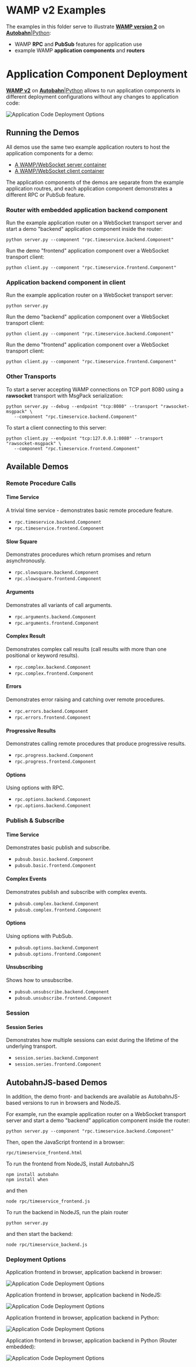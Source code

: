 # WAMP v2 Examples

The examples in this folder serve to illustrate **[WAMP version 2](https://github.com/tavendo/WAMP/blob/master/spec/README.md)** on [**Autobahn**|Python](http://autobahn.ws/):

* WAMP **RPC** and **PubSub** features for application use
* example WAMP **application components** and **routers**

# Application Component Deployment

**[WAMP v2](https://github.com/tavendo/WAMP/blob/master/spec/README.md)** on [**Autobahn**|Python](http://autobahn.ws/) allows to run application components in different deployment configurations without any changes to application code:

![Application Code Deployment Options](figures/app_code_depl_options.png)

## Running the Demos

All demos use the same two example application routers to host the application components for a demo:

 * [A WAMP/WebSocket server container](server.py)
 * [A WAMP/WebSocket client container](client.py)

The application components of the demos are separate from the example application routres, and each application component demonstrates a different RPC or PubSub feature.

### Router with embedded application backend component

Run the example application router on a WebSocket transport server and start a demo "backend" application component inside the router:

	python server.py --component "rpc.timeservice.backend.Component"

Run the demo "frontend" application component over a WebSocket transport client:

	python client.py --component "rpc.timeservice.frontend.Component"


### Application backend component in client

Run the example application router on a WebSocket transport server:

	python server.py

Run the demo "backend" application component over a WebSocket transport client:

	python client.py --component "rpc.timeservice.backend.Component"

Run the demo "frontend" application component over a WebSocket transport client:

	python client.py --component "rpc.timeservice.frontend.Component"


### Other Transports

To start a server accepting WAMP connections on TCP port 8080 using a **rawsocket** transport with MsgPack serialization:

```shell
python server.py --debug --endpoint "tcp:8080" --transport "rawsocket-msgpack" \
   --component "rpc.timeservice.backend.Component"
```

To start a client connecting to this server:

```shell
python client.py --endpoint "tcp:127.0.0.1:8080" --transport "rawsocket-msgpack" \
   --component "rpc.timeservice.frontend.Component"
```


## Available Demos

### Remote Procedure Calls

#### Time Service

A trivial time service - demonstrates basic remote procedure feature.

 * `rpc.timeservice.backend.Component`
 * `rpc.timeservice.frontend.Component`

#### Slow Square

Demonstrates procedures which return promises and return asynchronously.

 * `rpc.slowsquare.backend.Component`
 * `rpc.slowsquare.frontend.Component`

#### Arguments

Demonstrates all variants of call arguments.

 * `rpc.arguments.backend.Component`
 * `rpc.arguments.frontend.Component`

#### Complex Result

Demonstrates complex call results (call results with more than one positional or keyword results).

 * `rpc.complex.backend.Component`
 * `rpc.complex.frontend.Component` 

#### Errors

Demonstrates error raising and catching over remote procedures.

 * `rpc.errors.backend.Component`
 * `rpc.errors.frontend.Component` 

#### Progressive Results

Demonstrates calling remote procedures that produce progressive results.

 * `rpc.progress.backend.Component`
 * `rpc.progress.frontend.Component` 

#### Options

Using options with RPC.

 * `rpc.options.backend.Component`
 * `rpc.options.backend.Component` 


### Publish & Subscribe

#### Time Service

Demonstrates basic publish and subscribe.

 * `pubsub.basic.backend.Component`
 * `pubsub.basic.frontend.Component`

#### Complex Events

Demonstrates publish and subscribe with complex events.

 * `pubsub.complex.backend.Component`
 * `pubsub.complex.frontend.Component`

#### Options

Using options with PubSub.

 * `pubsub.options.backend.Component`
 * `pubsub.options.frontend.Component`

#### Unsubscribing

Shows how to unsubscribe.

 * `pubsub.unsubscribe.backend.Component`
 * `pubsub.unsubscribe.frontend.Component`


### Session

#### Session Series

Demonstrates how multiple sessions can exist during the lifetime of the underlying transport.

 * `session.series.backend.Component`
 * `session.series.frontend.Component`


## AutobahnJS-based Demos

In addition, the demo front- and backends are available as AutobahnJS-based versions to run in browsers and NodeJS.

For example, run the example application router on a WebSocket transport server and start a demo "backend" application component inside the router:

	python server.py --component "rpc.timeservice.backend.Component"

Then, open the JavaScript frontend in a browser:

    rpc/timeservice_frontend.html

To run the frontend from NodeJS, install AutobahnJS

	npm install autobahn
	npm install when

and then

	node rpc/timeservice_frontend.js

To run the backend in NodeJS, run the plain router

	python server.py

and then start the backend:

	node rpc/timeservice_backend.js

### Deployment Options

Application frontend in browser, application backend in browser:

![Application Code Deployment Options](figures/timeservice1.png)

Application frontend in browser, application backend in NodeJS:

![Application Code Deployment Options](figures/timeservice2.png)

Application frontend in browser, application backend in Python:

![Application Code Deployment Options](figures/timeservice3.png)

Application frontend in browser, application backend in Python (Router embedded):

![Application Code Deployment Options](figures/timeservice4.png)

